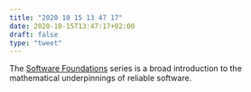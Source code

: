 ```yaml
---
title: "2020 10 15 13 47 17"
date: 2020-10-15T13:47:17+02:00
draft: false
type: "tweet"
---
```

The [Software Foundations](https://softwarefoundations.cis.upenn.edu/) series is a broad introduction to the mathematical underpinnings of reliable software.
